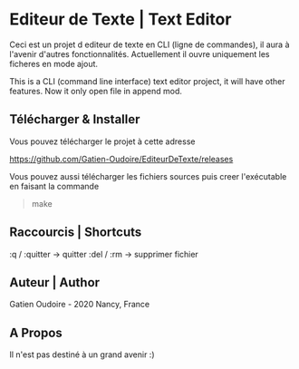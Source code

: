 # Editeur de Texte | Text Editor

Ceci est un projet d editeur de texte en CLI (ligne de commandes), il aura à l'avenir d'autres fonctionnalités. Actuellement il ouvre uniquement les ficheres en mode ajout.

This is a CLI (command line interface) text editor project, it will have other features. Now it only open file in append mod.

## Télécharger & Installer

Vous pouvez télécharger le projet à cette adresse

<https://github.com/Gatien-Oudoire/EditeurDeTexte/releases>

Vous pouvez aussi télécharger les fichiers sources puis creer l'exécutable en faisant la commande 

>make

## Raccourcis | Shortcuts

:q / :quitter -> quitter
:del / :rm -> supprimer fichier

## Auteur | Author

Gatien Oudoire - 2020 Nancy, France

## A Propos 

Il n'est pas destiné à un grand avenir :)
